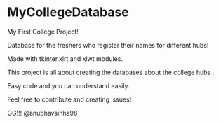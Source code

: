 # MyCollegeDatabase

My First College Project!

Database for the freshers who register their names for different hubs!

Made with tkinter,xlrt and xlwt modules.

This project is all about creating the databases about the college hubs .

Easy code and you can understand easily.

Feel free to contribute and creating issues!

GG!!!
@anubhavsinha98
